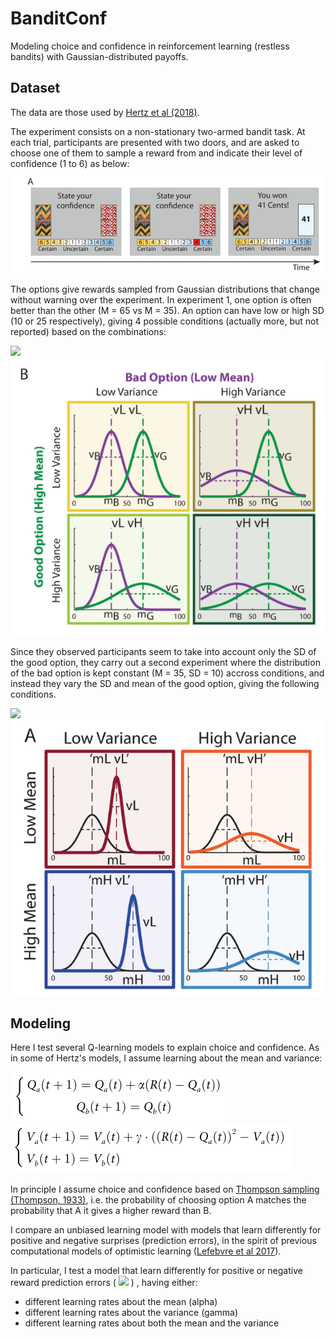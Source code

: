 # BanditConf
Modeling choice and confidence in reinforcement learning (restless bandits) with Gaussian-distributed payoffs.
## Dataset 
 The data are those used by [Hertz et al (2018)](https://journals.plos.org/plosone/article?id=10.1371/journal.pone.0195399).

The experiment consists on a non-stationary two-armed bandit task. At each trial, participants are presented with two doors, and are asked to choose one of them to sample a reward from and indicate their level of confidence (1 to 6) as below:
<img src="./HertzTrial.PNG">

The options give rewards sampled from Gaussian distributions that change without warning over the experiment. In experiment 1, one option is often better than the other (M = 65 vs M = 35). An option can have low or high SD (10 or 25 respectively), giving 4 possible conditions (actually more, but not reported) based on the combinations:

<img src= "https://latex.codecogs.com/gif.latex?%5C%5C%20SD_%7Bbad%7D%20%3D%2010%2C%20SD_%7Bgood%7D%20%3D%2010%20%5C%5C%20SD_%7Bbad%7D%20%3D%2025%2C%20SD_%7Bgood%7D%20%3D%2010%20%5C%5C%20SD_%7Bbad%7D%20%3D%2010%2C%20SD_%7Bgood%7D%20%3D%2025%20%5C%5C%20SD_%7Bbad%7D%20%3D%2025%2C%20SD_%7Bgood%7D%20%3D%2025%20%5C%5C">

<img src="./HertzConditions_Exp1.PNG">

Since they observed participants seem to take into account only the SD of the good option, they carry out a second experiment where the distribution of the bad option is kept constant (M = 35, SD = 10) accross conditions, and instead they vary the SD and mean of the good option, giving the following conditions.


<img src= "https://latex.codecogs.com/gif.latex?%5C%5C%20M_%7Bgood%7D%20%3D%2057%2C%20SD_%7Bgood%7D%20%3D%205%20%5C%5C%20M_%7Bgood%7D%20%3D%2072%2C%20SD_%7Bgood%7D%20%3D%205%20%5C%5C%20M_%7Bgood%7D%20%3D%2057%2C%20SD_%7Bgood%7D%20%3D%2020%20%5C%5C%20M_%7Bgood%7D%20%3D%2072%2C%20SD_%7Bgood%7D%20%3D%2020%20%5C%5C">
           
<img src="./HertzConditions_Exp2.PNG">



## Modeling

Here I test several Q-learning models to explain choice and confidence. As in some of Hertz's models, I assume learning about the mean and variance:

<img src="./model1_Q.PNG">

<img src="./model1_V.PNG">

In principle I assume choice and confidence based on [Thompson sampling (Thompson, 1933)](https://www.dropbox.com/s/yhn9prnr5bz0156/1933-thompson.pdf), i.e. the probability of choosing option A matches the probability that A it gives a higher reward than B. 

I compare an unbiased learning model with models that learn differently for positive and negative surprises (prediction errors), in the spirit of previous computational models of optimistic learning ([Lefebvre et al 2017](https://www.nature.com/articles/s41562-017-0067)). 

In particular, I test a model that learn differently for positive or negative reward prediction errors ( <img src="https://latex.codecogs.com/gif.latex?R%28t%29%20-%20Q_a%28t%29"> )
, having either: 
- different learning rates about the mean (alpha) 
- different learning rates about the variance (gamma)
- different learning rates about both the mean and the variance 



<!---
[comment]: #(![f1] use something like this to insert formulas)
[f1]: http://chart.apis.google.com/chart?cht=tx&chl=\alpha
---!>
